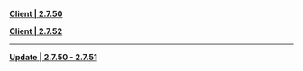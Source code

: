**[Client | 2.7.50](https://autopatchcn.yuanshen.com/client_app/download/beta_pc/20220516102545_f8QsGomLFyo0fVnN/YuanShen_2.7.50_beta.zip)**

**[Client | 2.7.52](https://autopatchcn.yuanshen.com/client_app/download/beta_pc/20220527104129_Lzc4Gu93VnFQrmei/YuanShen_2.7.52_beta.zip)**

-----

**[Update | 2.7.50 - 2.7.51](https://autopatchcn.yuanshen.com/client_app/beta_update/hk4e_cn/28/game_2.7.50_2.7.51_hdiff_oX0jOmAIsygSF8Kl.zip)**
